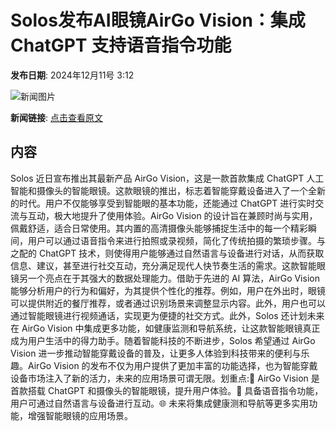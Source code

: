 # Solos发布AI眼镜AirGo Vision：集成ChatGPT 支持语音指令功能

**发布日期**: 2024年12月11号 3:12

![新闻图片](https://upload.chinaz.com/2024/1211/6386951231120256083543619.png)

**新闻链接**: [点击查看原文](https://www.aibase.com/zh/news/13862)

## 内容

Solos 近日宣布推出其最新产品 AirGo Vision，这是一款首款集成 ChatGPT 人工智能和摄像头的智能眼镜。这款眼镜的推出，标志着智能穿戴设备进入了一个全新的时代。用户不仅能够享受到智能眼的基本功能，还能通过 ChatGPT 进行实时交流与互动，极大地提升了使用体验。AirGo Vision 的设计旨在兼顾时尚与实用，佩戴舒适，适合日常使用。其内置的高清摄像头能够捕捉生活中的每一个精彩瞬间，用户可以通过语音指令来进行拍照或录视频，简化了传统拍摄的繁琐步骤。与之配的 ChatGPT 技术，则使得用户能够通过自然语言与设备进行对话，从而获取信息、建议，甚至进行社交互动，充分满足现代人快节奏生活的需求。这款智能眼镜另一个亮点在于其强大的数据处理能力。借助于先进的 AI 算法，AirGo Vision 能够分析用户的行为和偏好，为其提供个性化的推荐。例如，用户在外出时，眼镜可以提供附近的餐厅推荐，或者通过识别场景来调整显示内容。此外，用户也可以通过智能眼镜进行视频通话，实现更为便捷的社交方式。此外，Solos 还计划未来在 AirGo Vision 中集成更多功能，如健康监测和导航系统，让这款智能眼镜真正成为用户生活中的得力助手。随着智能科技的不断进步，Solos 希望通过 AirGo Vision 进一步推动智能穿戴设备的普及，让更多人体验到科技带来的便利与乐趣。AirGo Vision 的发布不仅为用户提供了更加丰富的功能选择，也为智能穿戴设备市场注入了新的活力，未来的应用场景可谓无限。划重点:📸 AirGo Vision 是首款搭载 ChatGPT 和摄像头的智能眼镜，提升用户体验。🤖 具备语音指令功能，用户可通过自然语言与设备进行互动。🌐 未来将集成健康测和导航等更多实用功能，增强智能眼镜的应用场景。
